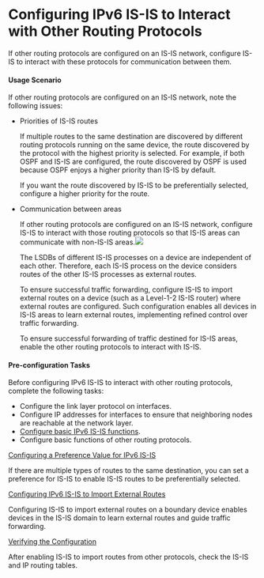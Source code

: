 Configuring IPv6 IS-IS to Interact with Other Routing Protocols
===============================================================

If other routing protocols are configured on an IS-IS network, configure IS-IS to interact with these protocols for communication between them.

#### Usage Scenario

If other routing protocols are configured on an IS-IS network, note the following issues:

* Priorities of IS-IS routes
  
  If multiple routes to the same destination are discovered by different routing protocols running on the same device, the route discovered by the protocol with the highest priority is selected. For example, if both OSPF and IS-IS are configured, the route discovered by OSPF is used because OSPF enjoys a higher priority than IS-IS by default.
  
  If you want the route discovered by IS-IS to be preferentially selected, configure a higher priority for the route.
* Communication between areas
  
  If other routing protocols are configured on an IS-IS network, configure IS-IS to interact with those routing protocols so that IS-IS areas can communicate with non-IS-IS areas.![](../../../../public_sys-resources/note_3.0-en-us.png) 
  
  The LSDBs of different IS-IS processes on a device are independent of each other. Therefore, each IS-IS process on the device considers routes of the other IS-IS processes as external routes.
  
  
  To ensure successful traffic forwarding, configure IS-IS to import external routes on a device (such as a Level-1-2 IS-IS router) where external routes are configured. Such configuration enables all devices in IS-IS areas to learn external routes, implementing refined control over traffic forwarding.
  
  To ensure successful forwarding of traffic destined for IS-IS areas, enable the other routing protocols to interact with IS-IS.


#### Pre-configuration Tasks

Before configuring IPv6 IS-IS to interact with other routing protocols, complete the following tasks:

* Configure the link layer protocol on interfaces.
* Configure IP addresses for interfaces to ensure that neighboring nodes are reachable at the network layer.
* [Configure basic IPv6 IS-IS functions](dc_vrp_isis_cfg_1023.html).
* Configure basic functions of other routing protocols.


[Configuring a Preference Value for IPv6 IS-IS](../../../../software/nev8r10_vrpv8r16/user/vrp/dc_vrp_isis_cfg_1037.html)

If there are multiple types of routes to the same destination, you can set a preference for IS-IS to enable IS-IS routes to be preferentially selected.

[Configuring IPv6 IS-IS to Import External Routes](../../../../software/nev8r10_vrpv8r16/user/vrp/dc_vrp_isis_cfg_1038.html)

Configuring IS-IS to import external routes on a boundary device enables devices in the IS-IS domain to learn external routes and guide traffic forwarding.

[Verifying the Configuration](../../../../software/nev8r10_vrpv8r16/user/vrp/dc_vrp_isis_cfg_1039.html)

After enabling IS-IS to import routes from other protocols, check the IS-IS and IP routing tables.